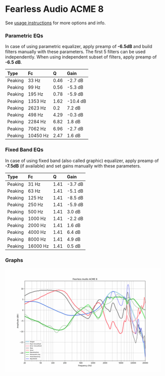 # Fearless Audio ACME 8
See [usage instructions](https://github.com/jaakkopasanen/AutoEq#usage) for more options and info.

### Parametric EQs
In case of using parametric equalizer, apply preamp of **-6.5dB** and build filters manually
with these parameters. The first 5 filters can be used independently.
When using independent subset of filters, apply preamp of **-6.5 dB**.

| Type    | Fc       |    Q | Gain     |
|:--------|:---------|:-----|:---------|
| Peaking | 33 Hz    | 0.46 | -2.7 dB  |
| Peaking | 99 Hz    | 0.56 | -5.3 dB  |
| Peaking | 195 Hz   | 0.78 | -5.9 dB  |
| Peaking | 1353 Hz  | 1.62 | -10.4 dB |
| Peaking | 2623 Hz  | 0.2  | 7.2 dB   |
| Peaking | 498 Hz   | 4.29 | -0.3 dB  |
| Peaking | 2284 Hz  | 6.82 | 1.8 dB   |
| Peaking | 7062 Hz  | 6.96 | -2.7 dB  |
| Peaking | 10450 Hz | 2.47 | 1.6 dB   |

### Fixed Band EQs
In case of using fixed band (also called graphic) equalizer, apply preamp of **-7.5dB**
(if available) and set gains manually with these parameters.

| Type    | Fc       |    Q | Gain    |
|:--------|:---------|:-----|:--------|
| Peaking | 31 Hz    | 1.41 | -3.7 dB |
| Peaking | 63 Hz    | 1.41 | -5.1 dB |
| Peaking | 125 Hz   | 1.41 | -8.5 dB |
| Peaking | 250 Hz   | 1.41 | -5.9 dB |
| Peaking | 500 Hz   | 1.41 | 3.0 dB  |
| Peaking | 1000 Hz  | 1.41 | -2.2 dB |
| Peaking | 2000 Hz  | 1.41 | 1.6 dB  |
| Peaking | 4000 Hz  | 1.41 | 6.4 dB  |
| Peaking | 8000 Hz  | 1.41 | 4.9 dB  |
| Peaking | 16000 Hz | 1.41 | 0.5 dB  |

### Graphs
![](./Fearless%20Audio%20ACME%208.png)